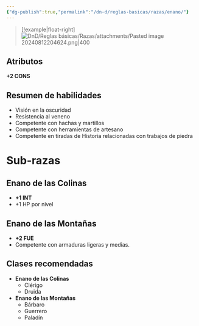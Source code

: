 ```yaml
---
{"dg-publish":true,"permalink":"/dn-d/reglas-basicas/razas/enano/"}
---
```


> [!example|float-right]
> ![DnD/Reglas básicas/Razas/attachments/Pasted image 20240812204624.png|400](/img/user/DnD/Reglas%20b%C3%A1sicas/Razas/attachments/Pasted%20image%2020240812204624.png)

## Atributos
**+2 CONS**

## Resumen de habilidades
- Visión en la oscuridad
- Resistencia al veneno
- Competente con hachas y martillos
- Competente con herramientas de artesano
- Competente en tiradas de Historia relacionadas con trabajos de piedra

# Sub-razas
## Enano de las Colinas
- **+1 INT**
- +1 HP por nivel
## Enano de las Montañas
- **+2 FUE**
- Competente con armaduras ligeras y medias.

## Clases recomendadas

- **Enano de las Colinas**
	- Clérigo
	- Druida
- **Enano de las Montañas**
	- Bárbaro
	- Guerrero
	- Paladín